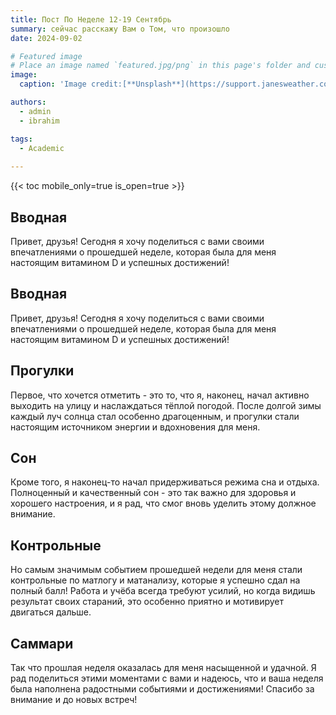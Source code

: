 ```yaml
---
title: Пост По Неделе 12-19 Сентябрь
summary: cейчас расскажу Вам о Том, что произошло
date: 2024-09-02

# Featured image
# Place an image named `featured.jpg/png` in this page's folder and customize its options here.
image:
  caption: 'Image credit:[**Unsplash**](https://support.janesweather.com/hc/article_attachments/4413912982415/mostly%252Bsunny.jpeg)'

authors:
  - admin
  - ibrahim

tags:
  - Academic
  
---
```


{{< toc mobile_only=true is_open=true >}}

## Вводная

Привет, друзья! Сегодня я хочу поделиться с вами своими впечатлениями о прошедшей неделе, которая была для меня настоящим витамином D и успешных достижений!



## Вводная

Привет, друзья! Сегодня я хочу поделиться с вами своими впечатлениями о прошедшей неделе, которая была для меня настоящим витамином D и успешных достижений!

## Прогулки

Первое, что хочется отметить - это то, что я, наконец, начал активно выходить на улицу и наслаждаться тёплой погодой. После долгой зимы каждый луч солнца стал особенно драгоценным, и прогулки стали настоящим источником энергии и вдохновения для меня.

## Сон

Кроме того, я наконец-то начал придерживаться режима сна и отдыха. Полноценный и качественный сон - это так важно для здоровья и хорошего настроения, и я рад, что смог вновь уделить этому должное внимание.

## Контрольные

Но самым значимым событием прошедшей недели для меня стали контрольные по матлогу и матанализу, которые я успешно сдал на полный балл! Работа и учёба всегда требуют усилий, но когда видишь результат своих стараний, это особенно приятно и мотивирует двигаться дальше.

## Саммари

Так что прошлая неделя оказалась для меня насыщенной и удачной. Я рад поделиться этими моментами с вами и надеюсь, что и ваша неделя была наполнена радостными событиями и достижениями! Спасибо за внимание и до новых встреч!
